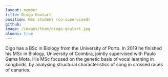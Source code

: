 ```yaml
---
layout: member
title: Diogo Goulart
position: MSc student (co-supervised)
github: 
image: /images/team/diogo-goulart.jpg
alumni: true
---
```


Digo has a BSc in Biology from the University of Porto. In 2019 he finished his MSc in Biology, University of Coimbra, jointly supervised with Paulo Gama Mota. His MSc focused on the genetic basis of vocal learning in songbirds, by analysing structural characteristics of song in crossed races of canaries.